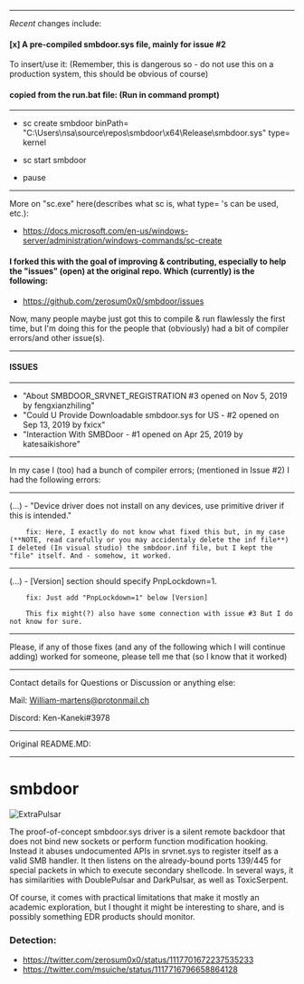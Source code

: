 
---------

*Recent* changes include:
 ####  [x]  A pre-compiled smbdoor.sys file, mainly for issue #2

To insert/use it: (Remember, this is dangerous so - do not use this on a production system, this should be obvious of course)

#### copied from the run.bat file: (Run in command prompt)

---------------


- sc create smbdoor binPath= "C:\Users\nsa\source\repos\smbdoor\x64\Release\smbdoor.sys" type= kernel

- sc start smbdoor

- pause


---------------

More on "sc.exe" here(describes what sc is, what type= 's can be used, etc.):
 - https://docs.microsoft.com/en-us/windows-server/administration/windows-commands/sc-create


#### I forked this with the goal of improving & contributing, especially to help the "issues" (open) at the original repo. Which (currently) is the following:
 - https://github.com/zerosum0x0/smbdoor/issues

Now, many people maybe just got this to compile & run flawlessly the first time, but I'm doing this for the people that (obviously) had a bit of compiler errors/and other issue(s).

----------------------------------

#### ISSUES

---------------------------------

- "About SMBDOOR_SRVNET_REGISTRATION #3 opened on Nov 5, 2019 by fengxianzhiling"
- "Could U Provide Downloadable smbdoor.sys for US - #2 opened on Sep 13, 2019 by fxicx"
- "Interaction With SMBDoor - #1 opened on Apr 25, 2019 by katesaikishore"

---------------------------------

In my case I (too) had a bunch of compiler errors; (mentioned in Issue #2) 
I had the following errors:

---------------------

(...) - "Device driver does not install on any devices, use primitive driver if this is intended."

        fix: Here, I exactly do not know what fixed this but, in my case (**NOTE, read carefully or you may accidentaly delete the inf file**) I deleted (In visual studio) the smbdoor.inf file, but I kept the "file" itself. And - somehow, it worked.

----------------------

(...) - [Version] section should specify PnpLockdown=1.

        fix: Just add "PnpLockdown=1" below [Version]

        This fix might(?) also have some connection with issue #3 But I do not know for sure.

----------------------

Please, if any of those fixes (and any of the following which I will continue adding) 
worked for someone, please tell me that (so I know that it worked)



-----------------------

Contact details for 
Questions or Discussion or anything else:



Mail: William-martens@protonmail.ch

Discord: Ken-Kaneki#3978


------------------------

Original README.MD:

------------------------

# smbdoor

![ExtraPulsar](extrapulsar.png)

The proof-of-concept smbdoor.sys driver is a silent remote backdoor that does not bind new sockets or perform function modification hooking. Instead it abuses undocumented APIs in srvnet.sys to register itself as a valid SMB handler. It then listens on the already-bound ports 139/445 for special packets in which to execute secondary shellcode. In several ways, it has similarities with DoublePulsar and DarkPulsar, as well as ToxicSerpent.

Of course, it comes with practical limitations that make it mostly an academic exploration, but I thought it might be interesting to share, and is possibly something EDR products should monitor.

### Detection: 
- https://twitter.com/zerosum0x0/status/1117701672237535233
- https://twitter.com/msuiche/status/1117716796658864128

